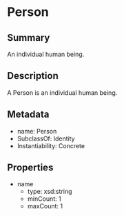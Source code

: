 # Person

## Summary

An individual human being.

## Description

A Person is an individual human being.

## Metadata

- name: Person
- SubclassOf: Identity
- Instantiability: Concrete

## Properties

- name
  - type: xsd:string
  - minCount: 1
  - maxCount: 1

